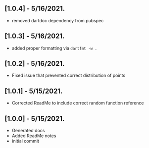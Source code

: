 ## [1.0.4] - 5/16/2021.

* removed dartdoc dependency from pubspec

## [1.0.3] - 5/16/2021.

* added proper formatting via `dartfmt -w .`

## [1.0.2] - 5/16/2021.

* Fixed issue that prevented correct distribution of points

## [1.0.1] - 5/15/2021.

* Corrected ReadMe to include correct random function reference

## [1.0.0] - 5/15/2021.

* Generated docs
* Added ReadMe notes
* initial commit
